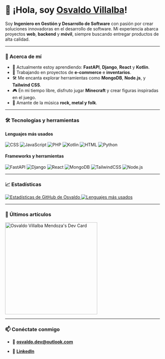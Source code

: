 # 👋 ¡Hola, soy [Osvaldo Villalba](https://valdoyking.github.io/portafolio/)!

Soy **Ingeniero en Gestión y Desarrollo de Software** con pasión por crear soluciones innovadoras en el desarrollo de software. Mi experiencia abarca proyectos **web**, **backend** y **móvil**, siempre buscando entregar productos de alta calidad.

---

### 🚀 Acerca de mí
- 🌱 Actualmente estoy aprendiendo: **FastAPI**, **Django**, **React** y **Kotlin**.
- 🔭 Trabajando en proyectos de **e-commerce** e **inventarios**.
- 🛠️ Me encanta explorar herramientas como **MongoDB**, **Node.js**, y **Tailwind CSS**.
- 🎮 En mi tiempo libre, disfruto jugar **Minecraft** y crear figuras inspiradas en el juego.
- 🎵 Amante de la música **rock, metal y folk**.

---

### 🛠️ Tecnologías y herramientas
#### Lenguajes más usados
![CSS](https://img.shields.io/badge/CSS-1572B6?style=for-the-badge&logo=css3&logoColor=white)
![JavaScript](https://img.shields.io/badge/JavaScript-F7DF1E?style=for-the-badge&logo=javascript&logoColor=black)
![PHP](https://img.shields.io/badge/PHP-777BB4?style=for-the-badge&logo=php&logoColor=white)
![Kotlin](https://img.shields.io/badge/Kotlin-7F52FF?style=for-the-badge&logo=kotlin&logoColor=white)
![HTML](https://img.shields.io/badge/HTML-E34F26?style=for-the-badge&logo=html5&logoColor=white)
![Python](https://img.shields.io/badge/Python-3776AB?style=for-the-badge&logo=python&logoColor=white)

#### Frameworks y herramientas
![FastAPI](https://img.shields.io/badge/FastAPI-009688?style=for-the-badge&logo=fastapi&logoColor=white)
![Django](https://img.shields.io/badge/Django-092E20?style=for-the-badge&logo=django&logoColor=white)
![React](https://img.shields.io/badge/React-61DAFB?style=for-the-badge&logo=react&logoColor=black)
![MongoDB](https://img.shields.io/badge/MongoDB-47A248?style=for-the-badge&logo=mongodb&logoColor=white)
![TailwindCSS](https://img.shields.io/badge/TailwindCSS-38B2AC?style=for-the-badge&logo=tailwind-css&logoColor=white)
![Node.js](https://img.shields.io/badge/Node.js-339933?style=for-the-badge&logo=nodedotjs&logoColor=white)

---

### 📈 Estadísticas
<a href="https://github.com/ValdoYKING">
  <img src="https://github-readme-stats.vercel.app/api?username=ValdoYKING&show_icons=true&theme=tokyonight" alt="Estadísticas de GitHub de Osvaldo" />
</a>
<a href="https://github.com/ValdoYKING">
  <img src="https://github-readme-stats.vercel.app/api/top-langs/?username=ValdoYKING&layout=compact&theme=tokyonight" alt="Lenguajes más usados" />
</a>

---

### 📰 Últimos artículos
<a href="https://app.daily.dev/ValdoYakitorys">
  <img src="https://api.daily.dev/devcards/d7d981c7369d4f7facfacf97258c33c5.png?r=x4x" width="300" alt="Osvaldo Villalba Mendoza's Dev Card" />
</a>

---

### 📫 Conéctate conmigo
- 📧 **osvaldo.dev@outlook.com**
<!-- - 🐦 [**@ValdoYKING**](https://twitter.com/ValdoYKING) -->
- 💼 [**LinkedIn**](https://www.linkedin.com/in/osvaldo-villalba-desarrollador/)
